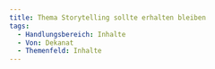 ```yaml
---
title: Thema Storytelling sollte erhalten bleiben
tags:
  - Handlungsbereich: Inhalte
  - Von: Dekanat
  - Themenfeld: Inhalte
---
```

